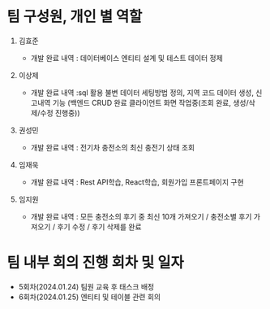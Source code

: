 # 팀 구성원, 개인 별 역할

1. 김효준
    - 개발 완료 내역 : 데이터베이스 엔티티 설계 및 테스트 데이터 정제

2. 이상제
    - 개발 완료 내역 :sql 활용 불변 데이터 세팅방법 정의, 지역 코드 데이터 생성, 신고내역 기능 (백엔드 CRUD 완료 클라이언트 화면 작업중(조회 완료, 생성/삭제/수정 진행중))

3. 권성민
    - 개발 완료 내역 : 전기차 충전소의 최신 충전기 상태 조회

4. 임재욱
    - 개발 완료 내역 : Rest API학습, React학습, 회원가입 프론트페이지 구현

5. 임지원
    - 개발 완료 내역 : 모든 충전소의 후기 중 최신 10개 가져오기 / 충전소별 후기 가져오기 / 후기 수정 / 후기 삭제를 완료

# 팀 내부 회의 진행 회차 및 일자

- 5회차(2024.01.24) 팀원 교육 후 태스크 배정 
- 6회차(2024.01.25) 엔티티 및 테이블 관련 회의